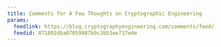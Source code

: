 ```yaml
---
title: Comments for A Few Thoughts on Cryptographic Engineering
params:
  feedlink: https://blog.cryptographyengineering.com/comments/feed/
  feedid: 471892dba07059987b9c3b53ee737ede
---
```

